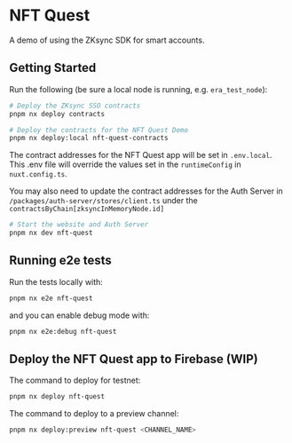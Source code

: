 # NFT Quest

A demo of using the ZKsync SDK for smart accounts.

## Getting Started

Run the following (be sure a local node is running, e.g. `era_test_node`):

```sh
# Deploy the ZKsync SSO contracts
pnpm nx deploy contracts

# Deploy the contracts for the NFT Quest Demo
pnpm nx deploy:local nft-quest-contracts
```

The contract addresses for the NFT Quest app will be set in `.env.local`. This
.env file will override the values set in the `runtimeConfig` in
`nuxt.config.ts`.

You may also need to update the contract addresses for the Auth Server in
`/packages/auth-server/stores/client.ts` under the
`contractsByChain[zksyncInMemoryNode.id]`

```sh
# Start the website and Auth Server
pnpm nx dev nft-quest
```

## Running e2e tests

Run the tests locally with:

```sh
pnpm nx e2e nft-quest
```

and you can enable debug mode with:

```sh
pnpm nx e2e:debug nft-quest
```

## Deploy the NFT Quest app to Firebase (WIP)

The command to deploy for testnet:

```sh
pnpm nx deploy nft-quest
```

The command to deploy to a preview channel:

```sh
pnpm nx deploy:preview nft-quest <CHANNEL_NAME>
```
